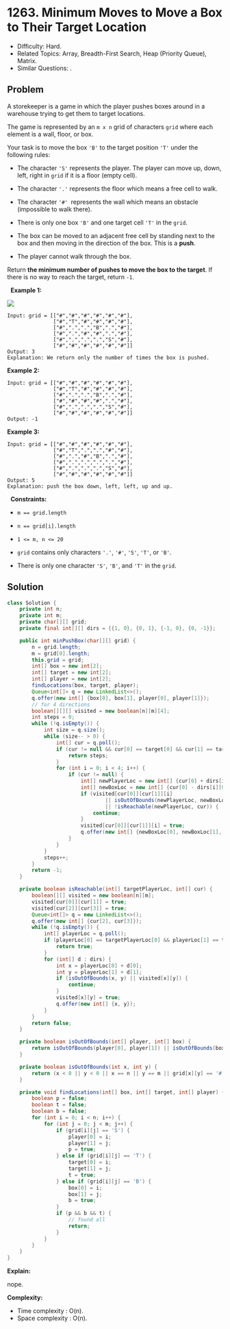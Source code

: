 # 1263. Minimum Moves to Move a Box to Their Target Location

- Difficulty: Hard.
- Related Topics: Array, Breadth-First Search, Heap (Priority Queue), Matrix.
- Similar Questions: .

## Problem

A storekeeper is a game in which the player pushes boxes around in a warehouse trying to get them to target locations.

The game is represented by an ```m x n``` grid of characters ```grid``` where each element is a wall, floor, or box.

Your task is to move the box ```'B'``` to the target position ```'T'``` under the following rules:


	
- The character ```'S'``` represents the player. The player can move up, down, left, right in ```grid``` if it is a floor (empty cell).
	
- The character ```'.'``` represents the floor which means a free cell to walk.
	
- The character ```'#' ```represents the wall which means an obstacle (impossible to walk there).
	
- There is only one box ```'B'``` and one target cell ```'T'``` in the ```grid```.
	
- The box can be moved to an adjacent free cell by standing next to the box and then moving in the direction of the box. This is a **push**.
	
- The player cannot walk through the box.


Return **the minimum number of **pushes** to move the box to the target**. If there is no way to reach the target, return ```-1```.

 
**Example 1:**

![](https://assets.leetcode.com/uploads/2019/11/06/sample_1_1620.png)

```
Input: grid = [["#","#","#","#","#","#"],
               ["#","T","#","#","#","#"],
               ["#",".",".","B",".","#"],
               ["#",".","#","#",".","#"],
               ["#",".",".",".","S","#"],
               ["#","#","#","#","#","#"]]
Output: 3
Explanation: We return only the number of times the box is pushed.
```

**Example 2:**

```
Input: grid = [["#","#","#","#","#","#"],
               ["#","T","#","#","#","#"],
               ["#",".",".","B",".","#"],
               ["#","#","#","#",".","#"],
               ["#",".",".",".","S","#"],
               ["#","#","#","#","#","#"]]
Output: -1
```

**Example 3:**

```
Input: grid = [["#","#","#","#","#","#"],
               ["#","T",".",".","#","#"],
               ["#",".","#","B",".","#"],
               ["#",".",".",".",".","#"],
               ["#",".",".",".","S","#"],
               ["#","#","#","#","#","#"]]
Output: 5
Explanation: push the box down, left, left, up and up.
```

 
**Constraints:**


	
- ```m == grid.length```
	
- ```n == grid[i].length```
	
- ```1 <= m, n <= 20```
	
- ```grid``` contains only characters ```'.'```, ```'#'```, ```'S'```, ```'T'```, or ```'B'```.
	
- There is only one character ```'S'```, ```'B'```, and ```'T'``` in the ```grid```.



## Solution

```java
class Solution {
    private int n;
    private int m;
    private char[][] grid;
    private final int[][] dirs = {{1, 0}, {0, 1}, {-1, 0}, {0, -1}};

    public int minPushBox(char[][] grid) {
        n = grid.length;
        m = grid[0].length;
        this.grid = grid;
        int[] box = new int[2];
        int[] target = new int[2];
        int[] player = new int[2];
        findLocations(box, target, player);
        Queue<int[]> q = new LinkedList<>();
        q.offer(new int[] {box[0], box[1], player[0], player[1]});
        // for 4 directions
        boolean[][][] visited = new boolean[n][m][4];
        int steps = 0;
        while (!q.isEmpty()) {
            int size = q.size();
            while (size-- > 0) {
                int[] cur = q.poll();
                if (cur != null && cur[0] == target[0] && cur[1] == target[1]) {
                    return steps;
                }
                for (int i = 0; i < 4; i++) {
                    if (cur != null) {
                        int[] newPlayerLoc = new int[] {cur[0] + dirs[i][0], cur[1] + dirs[i][1]};
                        int[] newBoxLoc = new int[] {cur[0] - dirs[i][0], cur[1] - dirs[i][1]};
                        if (visited[cur[0]][cur[1]][i]
                                || isOutOfBounds(newPlayerLoc, newBoxLoc)
                                || !isReachable(newPlayerLoc, cur)) {
                            continue;
                        }
                        visited[cur[0]][cur[1]][i] = true;
                        q.offer(new int[] {newBoxLoc[0], newBoxLoc[1], cur[0], cur[1]});
                    }
                }
            }
            steps++;
        }
        return -1;
    }

    private boolean isReachable(int[] targetPlayerLoc, int[] cur) {
        boolean[][] visited = new boolean[n][m];
        visited[cur[0]][cur[1]] = true;
        visited[cur[2]][cur[3]] = true;
        Queue<int[]> q = new LinkedList<>();
        q.offer(new int[] {cur[2], cur[3]});
        while (!q.isEmpty()) {
            int[] playerLoc = q.poll();
            if (playerLoc[0] == targetPlayerLoc[0] && playerLoc[1] == targetPlayerLoc[1]) {
                return true;
            }
            for (int[] d : dirs) {
                int x = playerLoc[0] + d[0];
                int y = playerLoc[1] + d[1];
                if (isOutOfBounds(x, y) || visited[x][y]) {
                    continue;
                }
                visited[x][y] = true;
                q.offer(new int[] {x, y});
            }
        }
        return false;
    }

    private boolean isOutOfBounds(int[] player, int[] box) {
        return isOutOfBounds(player[0], player[1]) || isOutOfBounds(box[0], box[1]);
    }

    private boolean isOutOfBounds(int x, int y) {
        return (x < 0 || y < 0 || x == n || y == m || grid[x][y] == '#');
    }

    private void findLocations(int[] box, int[] target, int[] player) {
        boolean p = false;
        boolean t = false;
        boolean b = false;
        for (int i = 0; i < n; i++) {
            for (int j = 0; j < m; j++) {
                if (grid[i][j] == 'S') {
                    player[0] = i;
                    player[1] = j;
                    p = true;
                } else if (grid[i][j] == 'T') {
                    target[0] = i;
                    target[1] = j;
                    t = true;
                } else if (grid[i][j] == 'B') {
                    box[0] = i;
                    box[1] = j;
                    b = true;
                }
                if (p && b && t) {
                    // found all
                    return;
                }
            }
        }
    }
}
```

**Explain:**

nope.

**Complexity:**

* Time complexity : O(n).
* Space complexity : O(n).
